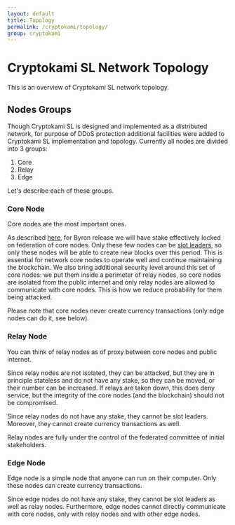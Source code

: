 ```yaml
---
layout: default
title: Topology
permalink: /cryptokami/topology/
group: cryptokami
---
```

<!-- Reviewed at ba744590c89d8ffa6d6f0919ec11f52202a6d8f2 -->

# Cryptokami SL Network Topology

This is an overview of Cryptokami SL network topology.

## Nodes Groups

Though Cryptokami SL is designed and implemented as a distributed network, for purpose of DDoS protection
additional facilities were added to Cryptokami SL implementation and topology. Currently all nodes are
divided into 3 groups:

1. Core
2. Relay
3. Edge

Let's describe each of these groups.

### Core Node

Core nodes are the most important ones.

As described [here](/timeline/bootstrap/#stake-locking), for Byron release we will have stake effectively
locked on federation of core nodes. Only these few nodes can be [slot leaders](/glossary/#slot-leader), so
only these nodes will be able to create new blocks over this period. This is essential for network core nodes to
operate well and continue maintaining the blockchain. We also bring additional security level around this set
of core nodes: we put them inside a perimeter of relay nodes, so core nodes are isolated from the public
internet and only relay nodes are allowed to communicate with core nodes. This is how we reduce probability
for them being attacked.

Please note that core nodes never create currency transactions (only edge nodes can do it, see below).

### Relay Node

You can think of relay nodes as of proxy between core nodes and public internet.

Since relay nodes are not isolated, they can be attacked, but they are in principle stateless and do not have
any stake, so they can be moved, or their number can be increased. If relays are taken down, this does deny
service, but the integrity of the core nodes (and the blockchain) should not be compromised.

Since relay nodes do not have any stake, they cannot be slot leaders. Moreover, they cannot create currency
transactions as well.

Relay nodes are fully under the control of the federated committee of initial stakeholders.

### Edge Node

Edge node is a simple node that anyone can run on their computer. Only these nodes can create currency
transactions.

Since edge nodes do not have any stake, they cannot be slot leaders as well as relay nodes. Furthermore,
edge nodes cannot directly communicate with core nodes, only with relay nodes and with other edge nodes.
